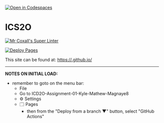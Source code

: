 [![Open in Codespaces](https://classroom.github.com/assets/launch-codespace-2972f46106e565e64193e422d61a12cf1da4916b45550586e14ef0a7c637dd04.svg)](https://classroom.github.com/open-in-codespaces?assignment_repo_id=18372764)
# ICS2O

[![Mr Coxall's Super Linter](https://github.com/<MTHS-ICD2O-1-2024>/<ICD2O-Assignment-01-Kyle-Mathew-Magnaye8>/workflows/Mr%20Coxall's%20Super%20Linter/badge.svg)](https://github.com/<MTHS-ICD2O-1-2024>/<ICD2O-Assignment-01-Kyle-Mathew-Magnaye8>/actions)

[![Deploy Pages](https://github.com/<MTHS-ICD2O-1-2024>/<ICD2O-Assignment-01-Kyle-Mathew-Magnaye8>/workflows/Deploy%20Pages/badge.svg)](https://github.com/<MTHS-ICD2O-1-2024>/<ICD2O-Assignment-01-Kyle-Mathew-Magnaye8>/actions)

This site can be found at: [https://<MTHS-ICD2O-1-2024>.github.io/<ICD2O-Assignment-01-Kyle-Mathew-Magnaye8>](https://<MTHS-ICD2O-1-2024>.github.io/<ICD2O-Assignment-01-Kyle-Mathew-Magnaye8>)

---

**NOTES ON INITIAL LOAD:**
- remember to goto on the menu bar:
  - File
  - Go to ICD2O-Assignment-01-Kyle-Mathew-Magnaye8
  - ⚙ Settings
  - 🗔 Pages
    - then from the "Deploy from a branch ▼" button, select "GitHub Actions"
